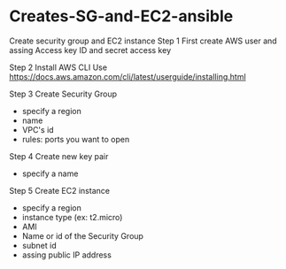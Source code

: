 # Creates-SG-and-EC2-ansible
Create security group and EC2 instance
Step 1   First create AWS user and assing Access key ID and secret access key

Step 2   Install AWS CLI 
Use https://docs.aws.amazon.com/cli/latest/userguide/installing.html

Step 3   Create Security Group
  - specify a region
  - name
  - VPC's id
  - rules: ports you want to open

Step 4 Create new key pair
  - specify a name

Step 5 Create EC2 instance
  - specify a region
  - instance type (ex: t2.micro)
  - AMI
  - Name or id of the Security Group
  - subnet id
  - assing public IP address
  
